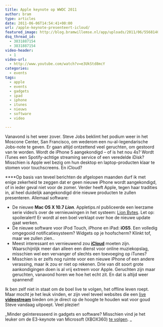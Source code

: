 ```yaml
---
title: Apple keynote op WWDC 2011
author: bram
type: articles
date: 2011-06-06T14:54:41+00:00
url: /apple-keynote-presenteert-icloud/
featured_image: http://blog.bramwillemse.nl/app/uploads/2011/06/5568140507_3db69a9488_o.jpg
dsq_thread_id:
  - 3831887154
  - 3831887154
video-header:
  - 1
video-url:
  - http://www.youtube.com/watch?v=e3UkStd8mcY
categories:
  - events
tags:
  - apple
  - events
  - gadgets
  - ipad
  - iphone
  - itunes
  - nieuws
  - software
  - video

---
```

<p class="lead">
  Vanavond is het weer zover. Steve Jobs beklimt het podium weer in het Moscone Center, San Francisco, om wederom een nu-al-legendarische Jobs-note te geven. Er gaan altijd ontzettend veel geruchten, om gestoord van te worden. Wordt de iPhone 5 aangekondigd &#8211; of is het nou 4s? Wordt iTunes een Spotify-achtige streaming service of een veredelde iDisk? Misschien is Apple wel bezig om hun desktop en laptop-producten klaar te stomen voor touchscreens. En iCloud?<strong><!--more--></strong>
</p>

****Op basis van teveel berichten de afgelopen maanden durf ik met enige zekerheid te zeggen dat er geen nieuwe iPhone wordt aangekondigd, of in ieder geval niet voor de zomer. Verder heeft Apple, tegen haar tradities in, al heel duidelijk aangekondigd drie nieuwe producten te zullen presenteren. Allemaal software:

  * De nieuwe **Mac OS X 10.7 _Lion_**. Appletips.nl publiceerde een leerzame serie video&#8217;s over de vernieuwingen in het systeem: <a title="Lion Bytes - Bitesized info door Appletips.nl" href="http://www.appletips.nl/tag/lionbytes/" target="_blank">Lion Bytes</a>. Let op: spoileralert! Er wordt al een boel verklapt over hoe de nieuwe update gaat werken.
  * De nieuwe software voor iPod Touch, iPhone en iPad: **iOS5**. Een volledig omgegooid notificatiesysteem? Widgets op je hoofscherm? Klinkt tof, maar we zullen zien..
  * Meest interessant en vernieuwend zou **<a title="Engadget denkt het zijne over iCloud" href="http://www.engadget.com/2011/05/27/apples-icloud-music-service-will-automatically-mirror-your-itun/" target="_blank">iCloud</a>** moeten zijn. Waarschijnlijk meer dan alleen een dienst voor online muziekopslag, misschien wel een vervanger of slechts een toevoeging op iTunes?
  * Misschien is er zelfs nog ruimte voor een nieuwe iPhone of een andere verassing, maar ik zou er niet op rekenen. Drie van dit soort grote aankondigingen doen is al vrij extreem voor Apple. Geruchten zijn maar geruchten, vanavond horen we hoe het echt zit. En dat is altijd weer spannend!

Ik ben zelf niet in staat om de boel live te volgen, het offline leven roept. Maar mocht je het leuk vinden, er zijn veel teveel websites die een <a title="Engadget's livestream van Apple's keynote op WWDC 2011" href="http://www.engadget.com/2011/06/06/engadget-broadcasting-live-from-wwdc/" target="_blank">live</a> **<a title="The Next Web's livestream van Apple's keynote op WWDC 2011" href="http://thenextweb.com/wwdc" target="_blank">videostream</a>** bieden om je direct op de hoogte te houden wat voor goud Steve vandaag uitpoept. Veel plezier!

_Minder geïnteresseerd in gadgets en software? Misschien vind je het leuker om de E3-keynote van Microsoft (XBOX360) <a title="EuroGamer doet verslag van de presentatie van Microsoft op E3" href="https://bramwillemse.nl/2011/06/06/apple-keynote-wwdc-2011/" target="_blank">te volgen</a>. _
